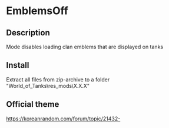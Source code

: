 ﻿# EmblemsOff 

## Description
Mode disables loading clan emblems that are displayed on tanks

## Install
Extract all files from zip-archive to a folder "World_of_Tanks\res_mods\X.X.X\"

## Official theme
https://koreanrandom.com/forum/topic/21432-
